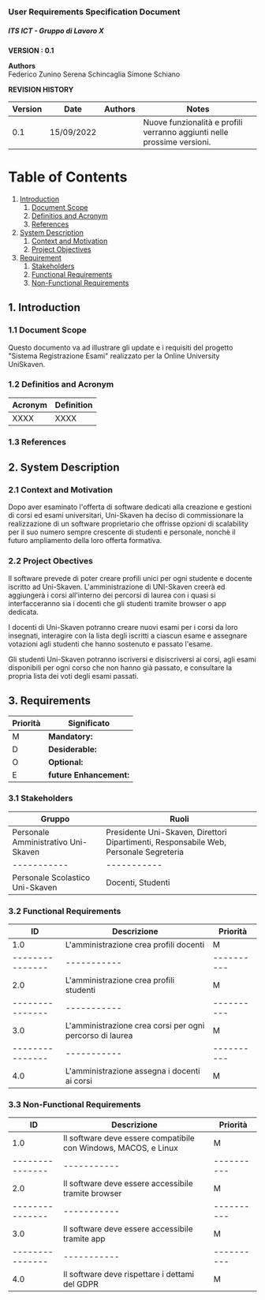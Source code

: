 
### User Requirements Specification Document
##### ITS ICT - Gruppo di Lavoro X


**VERSION : 0.1**

**Authors**  
Federico Zunino
Serena Schincaglia
Simone Schiano

**REVISION HISTORY**

| Version    | Date        | Authors      | Notes        |
| ----------- | ----------- | ----------- | ----------- |
| 0.1 | 15/09/2022 | | Nuove funzionalità e profili verranno aggiunti nelle prossime versioni.  |


# Table of Contents

1. [Introduction](#p1)
	1. [Document Scope](#sp1.1)
	2. [Definitios and Acronym](#sp1.2) 
	3. [References](#sp1.3)
2. [System Description](#p2)
	1. [Context and Motivation](#sp2.1)
	2. [Project Objectives](#sp2.2)
3. [Requirement](#p3)
 	1. [Stakeholders](#sp3.1)
 	2. [Functional Requirements](#sp3.2)
 	3. [Non-Functional Requirements](#sp3.3)
  
  

<a name="p1"></a>

## 1. Introduction

<a name="sp1.1"></a>

### 1.1 Document Scope

Questo documento va ad illustrare gli update e i requisiti del progetto "Sistema Registrazione Esami" realizzato per la Online University UniSkaven.

<a name="sp1.2"></a>

### 1.2 Definitios and Acronym


| Acronym				| Definition | 
| ------------------------------------- | ----------- | 
| XXXX                                  | XXXX |

<a name="sp1.3"></a>

### 1.3 References 

<a name="p2"></a>

## 2. System Description
<a name="sp2.15"></a>

### 2.1 Context and Motivation

Dopo aver esaminato l'offerta di software dedicati alla creazione e gestioni di corsi ed esami universitari, Uni-Skaven ha deciso di commissionare la realizzazione di un software proprietario che offrisse opzioni di scalability per il suo numero sempre crescente di studenti e personale, nonchè il futuro ampliamento della loro offerta formativa.

<a name="sp2.2"></a>

### 2.2 Project Obectives 

Il software prevede di poter creare profili unici per ogni studente e docente iscritto ad Uni-Skaven. L'amministrazione di UNI-Skaven creerà ed aggiungerà i corsi all'interno dei percorsi di laurea con i quasi si interfacceranno sia i docenti che gli studenti tramite browser o app dedicata. 

I docenti di Uni-Skaven potranno creare nuovi esami per i corsi da loro insegnati, interagire con la lista degli iscritti a ciascun esame e assegnare votazioni agli studenti che hanno sostenuto e passato l'esame.

Gli studenti Uni-Skaven potranno iscriversi e disiscriversi ai corsi, agli esami disponibili per ogni corso che non hanno già passato, e consultare la propria lista dei voti degli esami passati. 

<a name="p3"></a>

## 3. Requirements

| Priorità | Significato | 
| --------------- | ----------- | 
| M | **Mandatory:**   |
| D | **Desiderable:** |
| O | **Optional:**    |
| E | **future Enhancement:** |

<a name="sp3.1"></a>
### 3.1 Stakeholders

| Gruppo | Ruoli |
| ----------- | ----------- | 
|Personale Amministrativo Uni-Skaven| Presidente Uni-Skaven, Direttori Dipartimenti, Responsabile Web, Personale Segreteria |
| ----------- | ----------- | 
|Personale Scolastico Uni-Skaven| Docenti, Studenti |

<a name="sp3.2"></a>
### 3.2 Functional Requirements 

| ID | Descrizione | Priorità |
| --------------- | ----------- | ---------- | 
| 1.0 |  L'amministrazione crea profili docenti |M|
| --------------- | ----------- | ---------- | 
| 2.0 |  L'amministrazione crea profili studenti |M|
| --------------- | ----------- | ---------- | 
| 3.0 |  L'amministrazione crea corsi per ogni percorso di laurea |M|
| --------------- | ----------- | ---------- | 
| 4.0 |  L'amministrazione assegna i docenti ai corsi |M|

<a name="sp3.3"></a>
### 3.3 Non-Functional Requirements 
 
| ID | Descrizione | Priorità |
| --------------- | ----------- | ---------- | 
| 1.0 | Il software deve essere compatibile con Windows, MACOS, e Linux |M|
| --------------- | ----------- | ---------- | 
| 2.0 | Il software deve essere accessibile tramite browser |M|
| --------------- | ----------- | ---------- | 
| 3.0 | Il software deve essere accessibile tramite app |M|
| --------------- | ----------- | ---------- | 
| 4.0 | Il software deve rispettare i dettami del GDPR |M|
